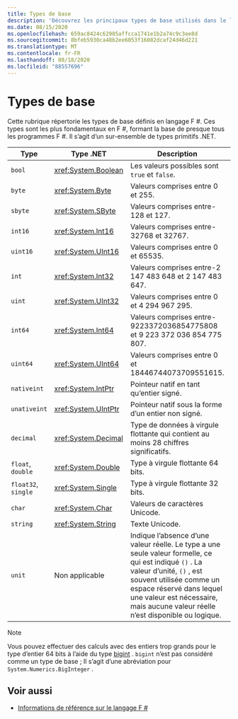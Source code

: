 ```yaml
---
title: Types de base
description: 'Découvrez les principaux types de base utilisés dans le langage F #.'
ms.date: 08/15/2020
ms.openlocfilehash: 659ac8424c62985affcca1741e1b2a74c9c3ee8d
ms.sourcegitcommit: 8bfeb5930ca48b2ee6053f16082dcaf24d46d221
ms.translationtype: MT
ms.contentlocale: fr-FR
ms.lasthandoff: 08/18/2020
ms.locfileid: "88557696"
---
```

# <a name="basic-types"></a>Types de base

Cette rubrique répertorie les types de base définis en langage F #. Ces types sont les plus fondamentaux en F #, formant la base de presque tous les programmes F #. Il s’agit d’un sur-ensemble de types primitifs .NET.

|Type|Type .NET|Description|Exemple|
|----|---------|-----------|-------|
|`bool`|<xref:System.Boolean>|Les valeurs possibles sont `true` et `false`.|`true`/`false`|
|`byte`|<xref:System.Byte>|Valeurs comprises entre 0 et 255.|`1uy`|
|`sbyte`|<xref:System.SByte>|Valeurs comprises entre-128 et 127.|`1y`|
|`int16`|<xref:System.Int16>|Valeurs comprises entre-32768 et 32767.|`1s`|
|`uint16`|<xref:System.UInt16>|Valeurs comprises entre 0 et 65535.|`1us`|
|`int`|<xref:System.Int32>|Valeurs comprises entre-2 147 483 648 et 2 147 483 647.|`1`|
|`uint`|<xref:System.UInt32>|Valeurs comprises entre 0 et 4 294 967 295.|`1u`|
|`int64`|<xref:System.Int64>|Valeurs comprises entre-9223372036854775808 et 9 223 372 036 854 775 807.|`1L`|
|`uint64`|<xref:System.UInt64>|Valeurs comprises entre 0 et 18446744073709551615.|`1UL`|
|`nativeint`|<xref:System.IntPtr>|Pointeur natif en tant qu’entier signé.|`nativeint 1`|
|`unativeint`|<xref:System.UIntPtr>|Pointeur natif sous la forme d’un entier non signé.|`unativeint 1`|
|`decimal`|<xref:System.Decimal>|Type de données à virgule flottante qui contient au moins 28 chiffres significatifs.|`1.0`|
|`float`, `double`|<xref:System.Double>|Type à virgule flottante 64 bits.|`1.0`|
|`float32`, `single`|<xref:System.Single>|Type à virgule flottante 32 bits.|`1.0f`|
|`char`|<xref:System.Char>|Valeurs de caractères Unicode.|`'c'`|
|`string`|<xref:System.String>|Texte Unicode.|`"str"`|
|`unit`|Non applicable|Indique l’absence d’une valeur réelle. Le type a une seule valeur formelle, ce qui est indiqué `()` . La valeur d’unité, `()` , est souvent utilisée comme un espace réservé dans lequel une valeur est nécessaire, mais aucune valeur réelle n’est disponible ou logique.|`()`|

> [!NOTE]
> Vous pouvez effectuer des calculs avec des entiers trop grands pour le type d’entier 64 bits à l’aide du type [bigint](https://fsharp.github.io/fsharp-core-docs/reference/fsharp-core-bigint.html) . `bigint` n’est pas considéré comme un type de base ; Il s’agit d’une abréviation pour `System.Numerics.BigInteger` .

## <a name="see-also"></a>Voir aussi

- [Informations de référence sur le langage F #](index.md)
